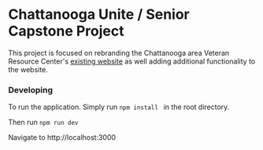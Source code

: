 # Chattanooga Unite / Senior Capstone Project

This project is focused on rebranding the Chattanooga area Veteran Resource Center's [existing website](https://setnvets.org) as well adding additional functionality to the website.



### Developing
To run the application. Simply run ```npm install ``` in the root directory. 

Then run ```npm run dev```

Navigate to http://localhost:3000
